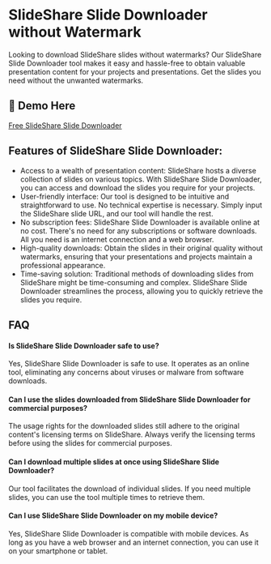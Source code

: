 # SlideShare Slide Downloader without Watermark
Looking to download SlideShare slides without watermarks? Our SlideShare Slide Downloader tool makes it easy and hassle-free to obtain valuable presentation content for your projects and presentations. Get the slides you need without the unwanted watermarks.

## 🔗 Demo Here
[Free SlideShare Slide Downloader](https://imgpanda.com/slideshare-slide-downloader/)

## Features of SlideShare Slide Downloader:

- Access to a wealth of presentation content: SlideShare hosts a diverse collection of slides on various topics. With SlideShare Slide Downloader, you can access and download the slides you require for your projects.
- User-friendly interface: Our tool is designed to be intuitive and straightforward to use. No technical expertise is necessary. Simply input the SlideShare slide URL, and our tool will handle the rest.
- No subscription fees: SlideShare Slide Downloader is available online at no cost. There's no need for any subscriptions or software downloads. All you need is an internet connection and a web browser.
- High-quality downloads: Obtain the slides in their original quality without watermarks, ensuring that your presentations and projects maintain a professional appearance.
- Time-saving solution: Traditional methods of downloading slides from SlideShare might be time-consuming and complex. SlideShare Slide Downloader streamlines the process, allowing you to quickly retrieve the slides you require.

## FAQ

#### Is SlideShare Slide Downloader safe to use?

Yes, SlideShare Slide Downloader is safe to use. It operates as an online tool, eliminating any concerns about viruses or malware from software downloads.

#### Can I use the slides downloaded from SlideShare Slide Downloader for commercial purposes?

The usage rights for the downloaded slides still adhere to the original content's licensing terms on SlideShare. Always verify the licensing terms before using the slides for commercial purposes.

#### Can I download multiple slides at once using SlideShare Slide Downloader?

Our tool facilitates the download of individual slides. If you need multiple slides, you can use the tool multiple times to retrieve them.

#### Can I use SlideShare Slide Downloader on my mobile device?

Yes, SlideShare Slide Downloader is compatible with mobile devices. As long as you have a web browser and an internet connection, you can use it on your smartphone or tablet.
